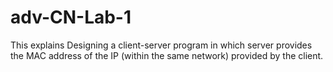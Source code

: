adv-CN-Lab-1
============

This explains Designing  a client-server program in which server provides the MAC address of the IP (within the same network) provided by the client.
